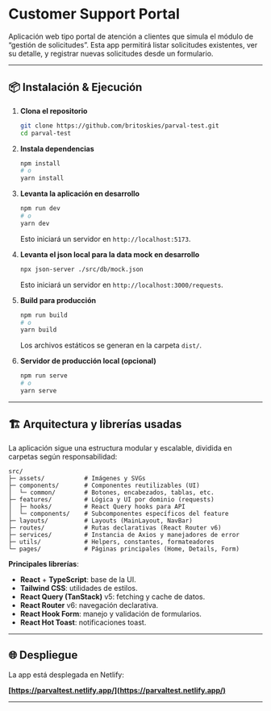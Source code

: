 # Customer Support Portal

Aplicación web tipo portal de atención a clientes que simula el módulo de “gestión de solicitudes”. Esta app permitirá listar solicitudes existentes, ver su detalle, y registrar nuevas solicitudes desde un formulario.

---

## 📦 Instalación & Ejecución

1. **Clona el repositorio**

   ```bash
   git clone https://github.com/britoskies/parval-test.git
   cd parval-test
   ```

2. **Instala dependencias**

   ```bash
   npm install
   # o
   yarn install
   ```

3. **Levanta la aplicación en desarrollo**

   ```bash
   npm run dev
   # o
   yarn dev
   ```

   Esto iniciará un servidor en `http://localhost:5173`.

4. **Levanta el json local para la data mock en desarrollo**

   ```bash
   npx json-server ./src/db/mock.json
   ```

   Esto iniciará un servidor en `http://localhost:3000/requests`.

5. **Build para producción**

   ```bash
   npm run build
   # o
   yarn build
   ```

   Los archivos estáticos se generan en la carpeta `dist/`.

6. **Servidor de producción local (opcional)**

   ```bash
   npm run serve
   # o
   yarn serve
   ```

---

## 🏗 Arquitectura y librerías usadas

La aplicación sigue una estructura modular y escalable, dividida en carpetas según responsabilidad:

```
src/
├─ assets/           # Imágenes y SVGs
├─ components/       # Componentes reutilizables (UI)
│  └─ common/        # Botones, encabezados, tablas, etc.
├─ features/         # Lógica y UI por dominio (requests)
│  ├─ hooks/         # React Query hooks para API
│  └─ components/    # Subcomponentes específicos del feature
├─ layouts/          # Layouts (MainLayout, NavBar)
├─ routes/           # Rutas declarativas (React Router v6)
├─ services/         # Instancia de Axios y manejadores de error
├─ utils/            # Helpers, constantes, formateadores
└─ pages/            # Páginas principales (Home, Details, Form)
```

**Principales librerías**:

- **React** + **TypeScript**: base de la UI.
- **Tailwind CSS**: utilidades de estilos.
- **React Query (TanStack)** v5: fetching y cache de datos.
- **React Router** v6: navegación declarativa.
- **React Hook Form**: manejo y validación de formularios.
- **React Hot Toast**: notificaciones toast.

---

## 🌐 Despliegue

La app está desplegada en Netlify:

**[https://parvaltest.netlify.app/](https://parvaltest.netlify.app/)**

---
